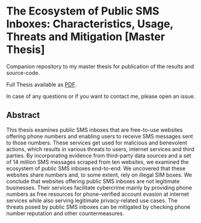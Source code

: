 # The Ecosystem of Public SMS Inboxes: Characteristics, Usage, Threats and Mitigation [Master Thesis]
Companion repository to my master thesis for publication of the results and source-code.

Full Thesis available as [PDF](https://github.com/z8leo/master-thesis-public-sms-inboxes/blob/main/Master_Thesis__The_Ecosystem_of_Public_SMS_Inboxes__Characteristics__Usage__Privacy_Leakage_and_Prevention.pdf).

In case of any questions or if you want to contact me, please open an issue.

## Abstract
This thesis examines public SMS inboxes that are free-to-use websites offering phone
numbers and enabling users to receive SMS messages sent to those numbers. These
services get used for malicious and benevolent actions, which results in various threats to
users, internet services and third parties.
By incorporating evidence from third-party data sources and a set of 14 million SMS
messages scraped from ten websites, we examined the ecosystem of public SMS inboxes
end-to-end. We uncovered that these websites share numbers and, to some extent, rely
on illegal SIM boxes. We conclude that websites offering public SMS inboxes are not
legitimate businesses. Their services facilitate cybercrime mainly by providing phone
numbers as free resources for phone-verified account evasion at internet services while also
serving legitimate privacy-related use cases. The threats posed by public SMS inboxes
can be mitigated by checking phone number reputation and other countermeasures.
